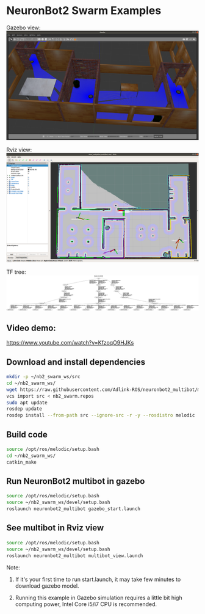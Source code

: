 # NeuronBot2 Swarm Examples

Gazebo view:
![](readme_resource/swarm_gazebo.png)

Rviz view:
![](readme_resource/swarm_rviz.png)

TF tree:
![](readme_resource/tf_tree.png)

## Video demo:

https://www.youtube.com/watch?v=KfzoqO9HJKs

## Download and install dependencies
```bash
mkdir -p ~/nb2_swarm_ws/src
cd ~/nb2_swarm_ws/
wget https://raw.githubusercontent.com/Adlink-ROS/neuronbot2_multibot/melodic-devel/nb2_swarm.repos
vcs import src < nb2_swarm.repos
sudo apt update
rosdep update
rosdep install --from-path src --ignore-src -r -y --rosdistro melodic
```

## Build code
```bash
source /opt/ros/melodic/setup.bash
cd ~/nb2_swarm_ws/
catkin_make
```

## Run NeuronBot2 multibot in gazebo
```bash
source /opt/ros/melodic/setup.bash
source ~/nb2_swarm_ws/devel/setup.bash
roslaunch neuronbot2_multibot gazebo_start.launch
```

## See multibot in Rviz view
```bash
source /opt/ros/melodic/setup.bash
source ~/nb2_swarm_ws/devel/setup.bash
roslaunch neuronbot2_multibot multibot_view.launch
```

Note:
1. If it's your first time to run start.launch, it may take few minutes to download gazebo model.

2. Running this example in Gazebo simulation requires a little bit high computing power, Intel Core i5/i7 CPU is recommended.
